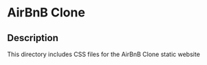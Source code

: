 # AirBnB Clone

## Description
This directory includes CSS files for the AirBnB Clone static website